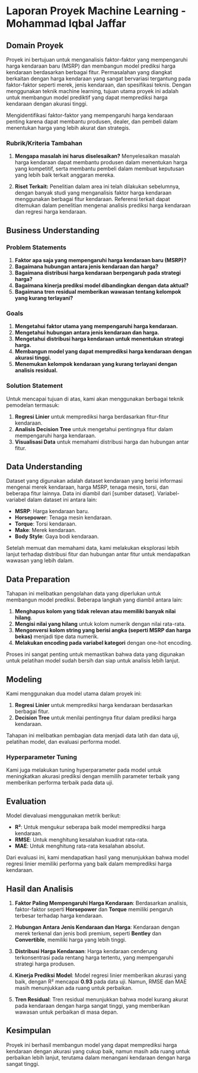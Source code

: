 # Laporan Proyek Machine Learning - Mohammad Iqbal Jaffar

## Domain Proyek

Proyek ini bertujuan untuk menganalisis faktor-faktor yang mempengaruhi harga kendaraan baru (MSRP) dan membangun model prediksi harga kendaraan berdasarkan berbagai fitur. Permasalahan yang diangkat berkaitan dengan harga kendaraan yang sangat bervariasi tergantung pada faktor-faktor seperti merek, jenis kendaraan, dan spesifikasi teknis. Dengan menggunakan teknik machine learning, tujuan utama proyek ini adalah untuk membangun model prediktif yang dapat memprediksi harga kendaraan dengan akurasi tinggi.

Mengidentifikasi faktor-faktor yang mempengaruhi harga kendaraan penting karena dapat membantu produsen, dealer, dan pembeli dalam menentukan harga yang lebih akurat dan strategis.

### Rubrik/Kriteria Tambahan

1. **Mengapa masalah ini harus diselesaikan?**
   Menyelesaikan masalah harga kendaraan dapat membantu produsen dalam menentukan harga yang kompetitif, serta membantu pembeli dalam membuat keputusan yang lebih baik terkait anggaran mereka.

2. **Riset Terkait:**
   Penelitian dalam area ini telah dilakukan sebelumnya, dengan banyak studi yang menganalisis faktor harga kendaraan menggunakan berbagai fitur kendaraan. Referensi terkait dapat ditemukan dalam penelitian mengenai analisis prediksi harga kendaraan dan regresi harga kendaraan.

## Business Understanding

### Problem Statements

1. **Faktor apa saja yang mempengaruhi harga kendaraan baru (MSRP)?**
2. **Bagaimana hubungan antara jenis kendaraan dan harga?**
3. **Bagaimana distribusi harga kendaraan berpengaruh pada strategi harga?**
4. **Bagaimana kinerja prediksi model dibandingkan dengan data aktual?**
5. **Bagaimana tren residual memberikan wawasan tentang kelompok yang kurang terlayani?**

### Goals

1. **Mengetahui faktor utama yang mempengaruhi harga kendaraan.**
2. **Mengetahui hubungan antara jenis kendaraan dan harga.**
3. **Mengetahui distribusi harga kendaraan untuk menentukan strategi harga.**
4. **Membangun model yang dapat memprediksi harga kendaraan dengan akurasi tinggi.**
5. **Menemukan kelompok kendaraan yang kurang terlayani dengan analisis residual.**

### Solution Statement

Untuk mencapai tujuan di atas, kami akan menggunakan berbagai teknik pemodelan termasuk:
1. **Regresi Linier** untuk memprediksi harga berdasarkan fitur-fitur kendaraan.
2. **Analisis Decision Tree** untuk mengetahui pentingnya fitur dalam mempengaruhi harga kendaraan.
3. **Visualisasi Data** untuk memahami distribusi harga dan hubungan antar fitur.

## Data Understanding

Dataset yang digunakan adalah dataset kendaraan yang berisi informasi mengenai merek kendaraan, harga MSRP, tenaga mesin, torsi, dan beberapa fitur lainnya. Data ini diambil dari [sumber dataset]. Variabel-variabel dalam dataset ini antara lain:
- **MSRP**: Harga kendaraan baru.
- **Horsepower**: Tenaga mesin kendaraan.
- **Torque**: Torsi kendaraan.
- **Make**: Merek kendaraan.
- **Body Style**: Gaya bodi kendaraan.

Setelah memuat dan memahami data, kami melakukan eksplorasi lebih lanjut terhadap distribusi fitur dan hubungan antar fitur untuk mendapatkan wawasan yang lebih dalam.

## Data Preparation

Tahapan ini melibatkan pengolahan data yang diperlukan untuk membangun model prediksi. Beberapa langkah yang diambil antara lain:
1. **Menghapus kolom yang tidak relevan atau memiliki banyak nilai hilang**.
2. **Mengisi nilai yang hilang** untuk kolom numerik dengan nilai rata-rata.
3. **Mengonversi kolom string yang berisi angka (seperti MSRP dan harga bekas)** menjadi tipe data numerik.
4. **Melakukan encoding pada variabel kategori** dengan one-hot encoding.

Proses ini sangat penting untuk memastikan bahwa data yang digunakan untuk pelatihan model sudah bersih dan siap untuk analisis lebih lanjut.

## Modeling

Kami menggunakan dua model utama dalam proyek ini:
1. **Regresi Linier** untuk memprediksi harga kendaraan berdasarkan berbagai fitur.
2. **Decision Tree** untuk menilai pentingnya fitur dalam prediksi harga kendaraan.

Tahapan ini melibatkan pembagian data menjadi data latih dan data uji, pelatihan model, dan evaluasi performa model.

### Hyperparameter Tuning
Kami juga melakukan tuning hyperparameter pada model untuk meningkatkan akurasi prediksi dengan memilih parameter terbaik yang memberikan performa terbaik pada data uji.

## Evaluation

Model dievaluasi menggunakan metrik berikut:
- **R²**: Untuk mengukur seberapa baik model memprediksi harga kendaraan.
- **RMSE**: Untuk menghitung kesalahan kuadrat rata-rata.
- **MAE**: Untuk menghitung rata-rata kesalahan absolut.

Dari evaluasi ini, kami mendapatkan hasil yang menunjukkan bahwa model regresi linier memiliki performa yang baik dalam memprediksi harga kendaraan.

## Hasil dan Analisis

1. **Faktor Paling Mempengaruhi Harga Kendaraan**: Berdasarkan analisis, faktor-faktor seperti **Horsepower** dan **Torque** memiliki pengaruh terbesar terhadap harga kendaraan. 
   
2. **Hubungan Antara Jenis Kendaraan dan Harga**: Kendaraan dengan merek terkenal dan jenis bodi premium, seperti **Bentley** dan **Convertible**, memiliki harga yang lebih tinggi.

3. **Distribusi Harga Kendaraan**: Harga kendaraan cenderung terkonsentrasi pada rentang harga tertentu, yang mempengaruhi strategi harga produsen.

4. **Kinerja Prediksi Model**: Model regresi linier memberikan akurasi yang baik, dengan R² mencapai **0.93** pada data uji. Namun, RMSE dan MAE masih menunjukkan ada ruang untuk perbaikan.

5. **Tren Residual**: Tren residual menunjukkan bahwa model kurang akurat pada kendaraan dengan harga sangat tinggi, yang memberikan wawasan untuk perbaikan di masa depan.

## Kesimpulan

Proyek ini berhasil membangun model yang dapat memprediksi harga kendaraan dengan akurasi yang cukup baik, namun masih ada ruang untuk perbaikan lebih lanjut, terutama dalam menangani kendaraan dengan harga sangat tinggi.
